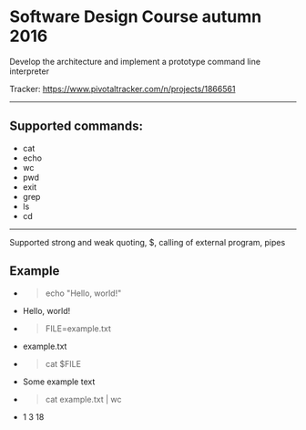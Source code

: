 # Software Design Course autumn 2016

  Develop the architecture and implement a prototype command line interpreter

  Tracker:
  https://www.pivotaltracker.com/n/projects/1866561

---
##  Supported commands:
   * cat
   * echo
   * wc
   * pwd
   * exit
   * grep
   * ls
   * cd

---
  Supported strong and weak quoting, $, calling of external program, pipes

## Example

* > echo "Hello, world!"
* Hello, world!
* > FILE=example.txt
* example.txt
* > cat $FILE
* Some example text
* > cat example.txt | wc
* 1 3 18
